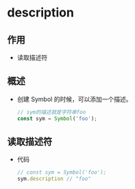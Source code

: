 # description

## 作用

  - 读取描述符

## 概述

  - 创建 Symbol 的时候，可以添加一个描述。

    ```javascript
    // sym的描述就是字符串foo
    const sym = Symbol('foo');
    ```

## 读取描述符

  - 代码

    ```javascript
    // const sym = Symbol('foo');
    sym.description // "foo"

    ```
